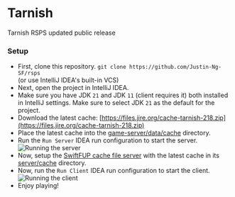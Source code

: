# Tarnish

Tarnish RSPS updated public release

### Setup

* First, clone this repository.
  `git clone https://github.com/Justin-Ng-SF/rsps`  
  (or use IntelliJ IDEA's built-in VCS)
* Next, open the project in IntelliJ IDEA.
* Make sure you have JDK `21` and JDK `11` (client requires it) both installed in IntelliJ settings. Make sure to select
  JDK `21` as the
  default for the project.
* Download the latest cache:
  [https://files.jire.org/cache-tarnish-218.zip](https://files.jire.org/cache-tarnish-218.zip)
* Place the latest cache into the [game-server/data/cache](game-server/data/cache/) directory.
* Run the `Run Server` IDEA run configuration to start the server.  
  ![Running the server](https://i.imgur.com/fOvP7QZ.png)
* Now, setup the [SwiftFUP cache file server](https://github.com/Jire/SwiftFUP)
  with the latest cache in its
  [server/cache](https://github.com/Jire/SwiftFUP/tree/main/server/cache) directory.
* Now, run the `Run Client` IDEA run configuration to start the client.  
  ![Running the client](https://i.imgur.com/S7sVjus.png)
* Enjoy playing!
